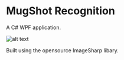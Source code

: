 # MugShot Recognition
A C# WPF application.

![alt text](https://renovatesoftware.com:140/images/mugshotappscrnsht1.png)

Built using the opensource ImageSharp libary. 

